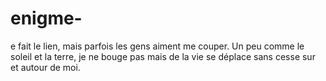 # enigme-
e fait le lien, mais parfois les gens aiment me couper. Un peu comme le soleil et la terre, je ne bouge pas mais de la vie se déplace sans cesse sur et autour de moi.
